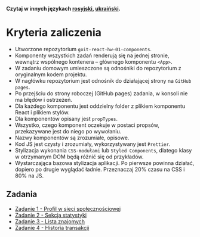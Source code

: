 **Czytaj w innych językach [rosyjski](README.md), [ukraiński](README.ua.md).**

# Kryteria zaliczenia

- Utworzone repozytorium `goit-react-hw-01-components`.
- Komponenty wszystkich zadań renderują się na jednej stronie, wewnątrz wspólnego kontenera – głównego komponentu `<App>`.
- W zadaniu domowym umieszczone są odnośniki do repozytorium z oryginalnym kodem projektu.
- W nagłówku repozytorium jest odnośnik do działającej strony na `GitHub pages`.
- Po przejściu do strony roboczej (GitHub pages) zadania, w konsoli nie ma błędów i ostrzeżeń.
- Dla każdego komponentu jest oddzielny folder z plikiem komponentu React i plikiem stylów.
- Dla komponentów opisany jest `propTypes`.
- Wszystko, czego komponent oczekuje w postaci propsów, przekazywane jest do niego po wywołaniu.
- Nazwy komponentów są zrozumiałe, opisowe.
- Kod JS jest czysty i zrozumiały, wykorzystywany jest `Prettier`.
- Stylizacja wykonania `CSS-modułami` lub `Styled Components`, dlatego klasy w otrzymanym DOM będą różnić się od przykładów.
- Wystarczająca bazowa stylizacja aplikacji. Po pierwsze powinna działać, dopiero po drugie wyglądać ładnie. Przeznaczaj 20% czasu na CSS i 80% na JS.

## Zadania

- [Zadanie 1 - Profil w sieci społecznościowej](./social-profile/README.pl.md)
- [Zadanie 2 - Sekcja statystyki](./statistics/README.pl.md)
- [Zadanie 3 - Lista znajomych](./friend-list/README.pl.md)
- [Zadanie 4 - Historia transakcji](./transaction-history/README.pl.md)
